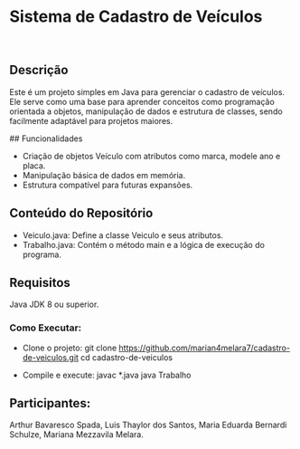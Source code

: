 # Sistema de ​Cadastro de Veículos
​
## Descrição
​Este é um projeto simples em Java para gerenciar o cadastro de veículos. Ele serve como uma base para aprender conceitos como programação orientada a objetos, manipulação de dados e estrutura de classes, sendo facilmente adaptável para projetos maiores.

​## Funcionalidades

- Criação de objetos Veículo com atributos como marca, modele ano e placa.
- Manipulação básica de dados em memória.
- ​Estrutura compatível para futuras expansões.

## ​Conteúdo do Repositório
- ​Veiculo.java: Define a classe Veiculo e seus atributos.
- ​Trabalho.java: Contém o método main e a lógica de execução do programa.

## ​Requisitos
​Java JDK 8 ou superior.

### ​Como Executar:
- Clone o projeto: git clone https://github.com/marian4melara7/cadastro-de-veiculos.git
cd cadastro-de-veiculos

- Compile e execute: 
javac *.java
java Trabalho

## Participantes:
Arthur Bavaresco Spada,
Luis Thaylor dos Santos,
Maria Eduarda Bernardi Schulze,
Mariana Mezzavila Melara.